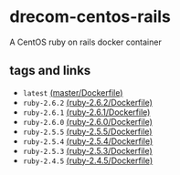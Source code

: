 # drecom-centos-rails

A CentOS ruby on rails docker container

## tags and links 
* `latest` [(master/Dockerfile)](https://github.com/drecom/docker-centos-rails/blob/master/Dockerfile)
* `ruby-2.6.2` [(ruby-2.6.2/Dockerfile)](https://github.com/drecom/docker-centos-rails/blob/ruby-2.6.2/Dockerfile)
* `ruby-2.6.1` [(ruby-2.6.1/Dockerfile)](https://github.com/drecom/docker-centos-rails/blob/ruby-2.6.1/Dockerfile)
* `ruby-2.6.0` [(ruby-2.6.0/Dockerfile)](https://github.com/drecom/docker-centos-rails/blob/ruby-2.6.0/Dockerfile)
* `ruby-2.5.5` [(ruby-2.5.5/Dockerfile)](https://github.com/drecom/docker-centos-rails/blob/ruby-2.5.5/Dockerfile)
* `ruby-2.5.4` [(ruby-2.5.4/Dockerfile)](https://github.com/drecom/docker-centos-rails/blob/ruby-2.5.4/Dockerfile)
* `ruby-2.5.3` [(ruby-2.5.3/Dockerfile)](https://github.com/drecom/docker-centos-rails/blob/ruby-2.5.3/Dockerfile)
* `ruby-2.4.5` [(ruby-2.4.5/Dockerfile)](https://github.com/drecom/docker-centos-rails/blob/ruby-2.4.5/Dockerfile)
